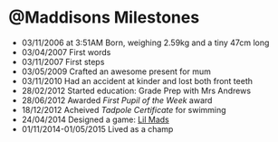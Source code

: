 @Maddisons Milestones
=====================

- 03/11/2006 at 3:51AM Born, weighing 2.59kg and a tiny 47cm long
- 03/04/2007 First words
- 03/11/2007 First steps
- 03/05/2009 Crafted an awesome present for mum
- 03/11/2010 Had an accident at kinder and lost both front teeth 
- 28/02/2012 Started education: Grade Prep with Mrs Andrews
- 28/06/2012 Awarded *First Pupil of the Week* award
- 18/12/2012 Acheived *Tadpole Certificate* for swimming
- 24/04/2014 Designed a game: [Lil Mads](http://bit.ly/LilMadsiOS. "Lil Mads")
- 01/11/2014-01/05/2015 Lived as a champ 
